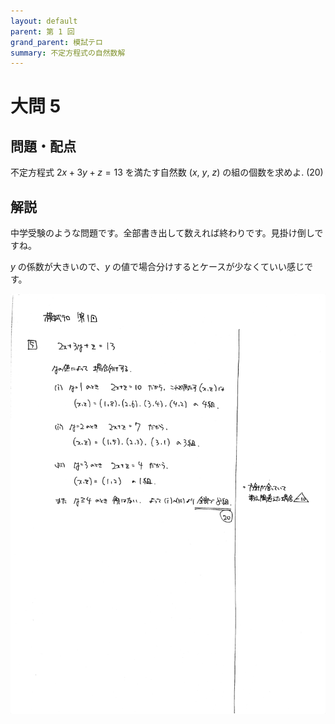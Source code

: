 ```yaml
---
layout: default
parent: 第 1 回
grand_parent: 模試テロ
summary: 不定方程式の自然数解
---
```


# 大問 5

## 問題・配点

不定方程式 $2x+3y+z=13$ を満たす自然数 $(x,\ y,\ z)$ の組の個数を求めよ. (20)

## 解説

中学受験のような問題です。全部書き出して数えれば終わりです。見掛け倒しですね。

$y$ の係数が大きいので、$y$ の値で場合分けするとケースが少なくていい感じです。

![](img/examterro_01-5.jpg)